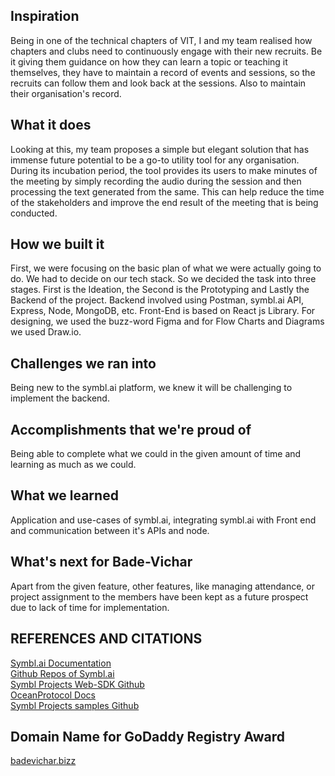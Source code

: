 ## Inspiration
Being in one of the technical chapters of VIT, I and my team realised how chapters and clubs need to continuously engage with their new recruits. Be it giving them guidance on how they can learn a topic or teaching it themselves, they have to maintain a record of events and sessions, so the recruits can follow them and look back at the sessions. Also to maintain their organisation's record.

## What it does
Looking at this, my team proposes a simple but elegant solution that has immense future potential to be a go-to utility tool for any organisation. During its incubation period, the tool provides its users to make minutes of the meeting by simply recording the audio during the session and then processing the text generated from the same. This can help reduce the time of the stakeholders and improve the end result of the meeting that is being conducted.


## How we built it
First, we were focusing on the basic plan of what we were actually going to do. We had to decide on our tech stack.
So we decided the task into three stages. First is the Ideation, the Second is the Prototyping and Lastly the Backend of the project. Backend involved using Postman, symbl.ai API, Express, Node, MongoDB, etc. Front-End is based on React js Library. For designing, we used the buzz-word Figma and for Flow Charts and Diagrams we used Draw.io.

## Challenges we ran into
Being new to the symbl.ai platform, we knew it will be challenging to implement the backend. 

## Accomplishments that we're proud of
Being able to complete what we could in the given amount of time and learning as much as we could.

## What we learned
Application and use-cases of symbl.ai, integrating symbl.ai with Front end and communication between it's APIs and node.

## What's next for Bade-Vichar
Apart from the given feature, other features, like managing attendance, or project assignment to the members have been kept as a future prospect due to lack of time for implementation.

## REFERENCES AND CITATIONS
[Symbl.ai Documentation](https://docs.symbl.ai/docs/what-is-symbl/)<br />
[Github Repos of Symbl.ai](https://github.com/symblai)<br />
[Symbl Projects Web-SDK Github](https://github.com/symblai/symbl-web-sdk)<br />
[OceanProtocol Docs](https://oceanprotocol.com/)<br />
[Symbl Projects samples Github](https://github.com/symblai/getting-started-samples)<br />

## Domain Name for GoDaddy Registry Award
[badevichar.bizz](https://nandurijv.github.io/Bade-Vichar/)
